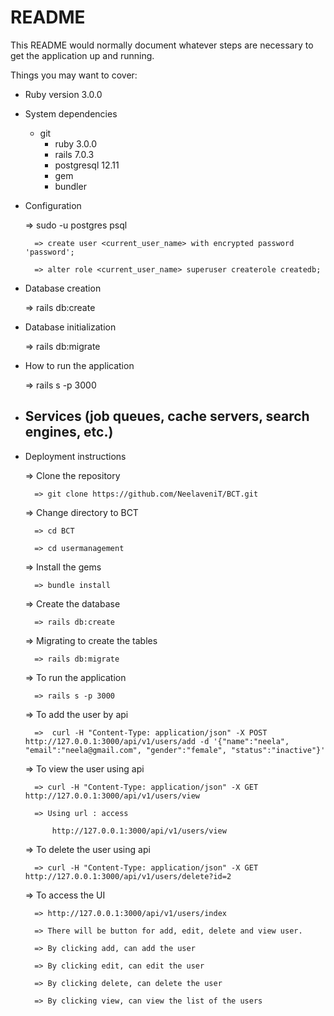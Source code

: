 # README

This README would normally document whatever steps are necessary to get the
application up and running.

Things you may want to cover:

* Ruby version
	3.0.0

* System dependencies
	* git
        * ruby 3.0.0
        * rails 7.0.3
        * postgresql 12.11
        * gem
        * bundler

* Configuration

	=> sudo -u postgres psql

        => create user <current_user_name> with encrypted password 'password';

        => alter role <current_user_name> superuser createrole createdb;

* Database creation

	=> rails db:create

* Database initialization

	=> rails db:migrate

* How to run the application

	=> rails s -p 3000
	
* Services (job queues, cache servers, search engines, etc.)
	-

* Deployment instructions

	=> Clone the repository

		=> git clone https://github.com/NeelaveniT/BCT.git

	=> Change directory to BCT

		=> cd BCT
		
		=> cd usermanagement

	=> Install the gems  
	
		=> bundle install

	=> Create the database
		
		=> rails db:create

	=> Migrating to create the tables
	
		=> rails db:migrate
	
	=> To run the application

		=> rails s -p 3000	

	=> To add the user by api
	
		=>  curl -H "Content-Type: application/json" -X POST http://127.0.0.1:3000/api/v1/users/add -d '{"name":"neela", "email":"neela@gmail.com", "gender":"female", "status":"inactive"}'

	=> To view the user using api
	
		=> curl -H "Content-Type: application/json" -X GET http://127.0.0.1:3000/api/v1/users/view

		=> Using url : access 
		
			http://127.0.0.1:3000/api/v1/users/view

	=> To delete the user using api
	
		=> curl -H "Content-Type: application/json" -X GET http://127.0.0.1:3000/api/v1/users/delete?id=2

		 		
	=> To access the UI 
	
		=> http://127.0.0.1:3000/api/v1/users/index

		=> There will be button for add, edit, delete and view user.
		
		=> By clicking add, can add the user
		
		=> By clicking edit, can edit the user
		
		=> By clicking delete, can delete the user
		
		=> By clicking view, can view the list of the users

